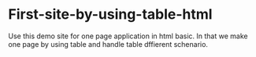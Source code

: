 # First-site-by-using-table-html
Use this demo site for one page application in html basic. In that we make one page by using table and handle table dffierent schenario. 

